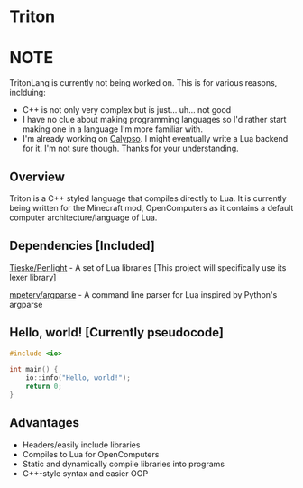 # Triton

# NOTE
TritonLang is currently not being worked on. This is for various reasons, inclduing:
- C++ is not only very complex but is just... uh... not good
- I have no clue about making programming languages so I'd rather start making one in a language I'm more familiar with.
- I'm already working on [Calypso](https://github.com/calypso-lang/calypso). I might eventually write a Lua backend for it. I'm not sure though.
Thanks for your understanding.

## Overview

Triton is a C++ styled language that compiles directly to Lua. It is currently being written for the Minecraft mod, OpenComputers as it contains a default computer architecture/language of Lua.

## Dependencies [Included]

[Tieske/Penlight](https://github.com/Tieske/Penlight) - A set of Lua libraries [This project will specifically use its lexer library]

[mpeterv/argparse](https://github.com/mpeterv/argparse) - A command line parser for Lua inspired by Python's argparse

## Hello, world! [Currently pseudocode]

```cpp
#include <io>

int main() {
    io::info("Hello, world!");
    return 0;
}
```

## Advantages

- Headers/easily include libraries
- Compiles to Lua for OpenComputers
- Static and dynamically compile libraries into programs
- C++-style syntax and easier OOP
